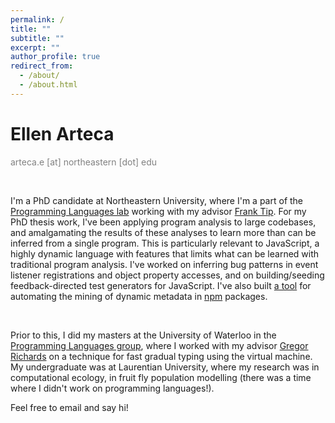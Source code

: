 ```yaml
---
permalink: /
title: ""
subtitle: ""
excerpt: ""
author_profile: true
redirect_from: 
  - /about/
  - /about.html
---
```


# Ellen Arteca
<span style="color:gray">arteca.e [at] northeastern [dot] edu</span>

&nbsp;

I'm a PhD candidate at Northeastern University, where I'm a part of the <span style="color:blue"><a href="https://prl.ccs.neu.edu/">Programming Languages lab</a></span> working with my advisor <span style="color:blue"><a href="https://www.franktip.org/">Frank Tip</a></span>. 
For my PhD thesis work, I've been applying program analysis to large codebases, and amalgamating the results of these analyses to learn more than can be inferred from a single program.
This is particularly relevant to JavaScript, a highly dynamic language with features that limits what can be learned with traditional program analysis.
I've worked on inferring bug patterns in event listener registrations and object property accesses, and on building/seeding feedback-directed test generators for JavaScript.
I've also built <span style="color:blue"><a href="https://github.com/emarteca/npm-filter/">a tool</a></span> for automating the mining of dynamic metadata in <span style="color:blue"><a href="https://www.npmjs.com/">npm</a></span> packages.
<!-- , with the end goal of a large-scale study on the state of the <span style="color:blue"><a href="https://nodejs.org/en/">nodejs</a></span> ecosystem. -->


&nbsp;
&nbsp;

Prior to this, I did my masters at the University of Waterloo in the <span style="color:blue"><a href="https://plg.uwaterloo.ca/">Programming Languages group</a></span>, where I worked with my advisor <span style="color:blue"><a href="http://the.gregor.institute/">Gregor Richards</a></span> on a technique for fast gradual typing using the virtual machine.
My undergraduate was at Laurentian University, where my research was in computational ecology, in fruit fly population modelling (there was a time where I didn't work on programming languages!).

Feel free to email and say hi! 

